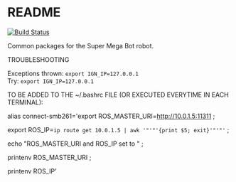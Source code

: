 # README #

[![Build Status](https://ci.leggedrobotics.com/buildStatus/icon?job=bitbucket_leggedrobotics/smb_common/master)](https://ci.leggedrobotics.com/job/bitbucket_leggedrobotics/job/smb_common/job/master/)

Common packages for the Super Mega Bot robot.  

TROUBLESHOOTING  

Exceptions thrown: `export IGN_IP=127.0.0.1`  
Try:  `export IGN_IP=127.0.0.1`  

TO BE ADDED TO THE ~/.bashrc FILE (OR EXECUTED EVERYTIME IN EACH TERMINAL):

alias connect-smb261='export ROS_MASTER_URI=http://10.0.1.5:11311 ; 

export ROS_IP=`ip route get 10.0.1.5 | awk '"'"'{print $5; exit}'"'"'` ; 

echo "ROS_MASTER_URI and ROS_IP set to " ; 

printenv ROS_MASTER_URI ;

printenv ROS_IP'
